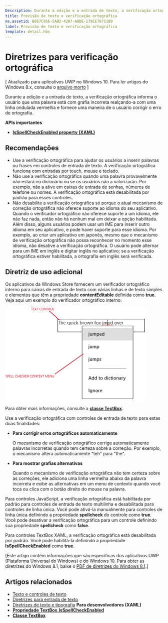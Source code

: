 ```yaml
---
Description: Durante a edição e a entrada de texto, a verificação ortográfica informa o usuário que uma palavra está com grafia incorreta realçando-a com uma linha ondulada vermelha e fornecendo uma maneira de o usuário corrigir o erro de ortografia.
title: Previsão de texto e verificação ortográfica
ms.assetid: B867C956-5AB2-4207-A8DE-179CE7871180
label: Previsão de texto e verificação ortográfica
template: detail.hbs
---
```


# Diretrizes para verificação ortográfica

\[ Atualizado para aplicativos UWP no Windows 10. Para ler artigos do Windows 8.x, consulte o [arquivo morto](http://go.microsoft.com/fwlink/p/?linkid=619132) \]

Durante a edição e a entrada de texto, a verificação ortográfica informa o usuário que uma palavra está com grafia incorreta realçando-a com uma linha ondulada vermelha e fornece uma maneira de o usuário corrigir o erro de ortografia.

**APIs importantes**

-   [**IsSpellCheckEnabled property (XAML)**](https://msdn.microsoft.com/library/windows/apps/br209688)


## <span id="checklist_section"></span><span id="CHECKLIST_SECTION"></span>Recomendações


-   Use a verificação ortográfica para ajudar os usuários a inserir palavras ou frases em controles de entrada de texto. A verificação ortográfica funciona com entradas por touch, mouse e teclado.
-   Não use a verificação ortográfica quando uma palavra provavelmente não estará no dicionário ou se os usuários não a valorizarão. Por exemplo, não a ative em caixas de entrada de senhas, números de telefone ou nomes. A verificação ortográfica está desabilitada por padrão para esses controles.
-   Não desabilite a verificação ortográfica só porque o atual mecanismo de correção ortográfica não oferece suporte ao idioma do seu aplicativo. Quando o verificador ortográfico não oferece suporte a um idioma, ele não faz nada, então não há nenhum mal em deixar a opção habilitada. Além disso, alguns usuários podem usar um IME para inserir outro idioma em seu aplicativo, e pode haver suporte para esse idioma. Por exemplo, ao criar um aplicativo em japonês, mesmo que o mecanismo de verificação ortográfica não possa reconhecer no momento esse idioma, não desative a verificação ortográfica. O usuário pode alternar para um IME em inglês e digitar inglês no aplicativo; se a verificação ortográfica estiver habilitada, a ortografia em inglês será verificada.

## <span id="Additional_usage_guidance"></span><span id="additional_usage_guidance"></span><span id="ADDITIONAL_USAGE_GUIDANCE"></span>Diretriz de uso adicional


Os aplicativos da Windows Store fornecem um verificador ortográfico interno para caixas de entrada de texto com várias linhas e de texto simples e elementos que têm a propriedade **contentEditable** definida como **true**. Veja aqui um exemplo do verificador ortográfico interno:

![o verificador ortográfico interno](images/spellchecking.png)

Para obter mais informações, consulte a [ **classe TextBox**](https://msdn.microsoft.com/library/windows/apps/br209683).

Use a verificação ortográfica com controles de entrada de texto para estas duas finalidades:

-   **Para corrigir erros ortográficos automaticamente**

    O mecanismo de verificação ortográfico corrige automaticamente palavras incorretas quando tem certeza sobre a correção. Por exemplo, o mecanismo altera automaticamente "teh" para "the".

-   **Para mostrar grafias alternativas**

    Quando o mecanismo de verificação ortográfica não tem certeza sobre as correções, ele adiciona uma linha vermelha abaixo da palavra incorreta e exibe as alternativas em um menu de contexto quando você toca ou clica com o botão direito do mouse na palavra.

Para controles JavaScript, a verificação ortográfica está habilitada por padrão para controles de entrada de texto multilinha e desabilitada para controles de linha única. Você pode ativá-la manualmente para controles de linha única definindo a propriedade **spellcheck** do controle como **true**. Você pode desativar a verificação ortográfica para um controle definindo sua propriedade **spellcheck** como **false**.

Para controles TextBox XAML, a verificação ortográfica está desabilitada por padrão. Você pode habilitá-la definindo a propriedade **IsSpellCheckEnabled** como **true**.

\[Este artigo contém informações que são específicas dos aplicativos UWP (Plataforma Universal do Windows) e do Windows 10. Para obter as diretrizes do Windows 8.1, baixe o [PDF de diretrizes do Windows 8.1](https://go.microsoft.com/fwlink/p/?linkid=258743).\]

## <span id="related_topics"></span>Artigos relacionados

* [Texto e controles de texto](text-controls.md)
* [Diretrizes para entrada de texto](https://msdn.microsoft.com/library/windows/apps/hh750315)
* [Diretrizes de texto e tipografia](https://msdn.microsoft.com/library/windows/apps/hh700394)
**Para desenvolvedores (XAML)**
* [**Propriedade TextBox.IsSpellCheckEnabled**](https://msdn.microsoft.com/library/windows/apps/br209688)
* [**Classe TextBox**](https://msdn.microsoft.com/library/windows/apps/br209683)

 






<!--HONumber=Mar16_HO1-->


